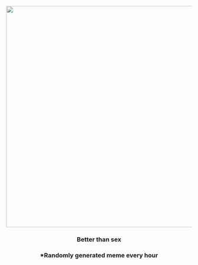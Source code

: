 <p align="center">
        <img src="https://i.redd.it/17a2nlei3bu91.jpg" width="600" height="600">
        </p>
        <h3 align="center">Better than sex</h3>
        <h3 align="center">*Randomly generated meme every hour</h3>
    